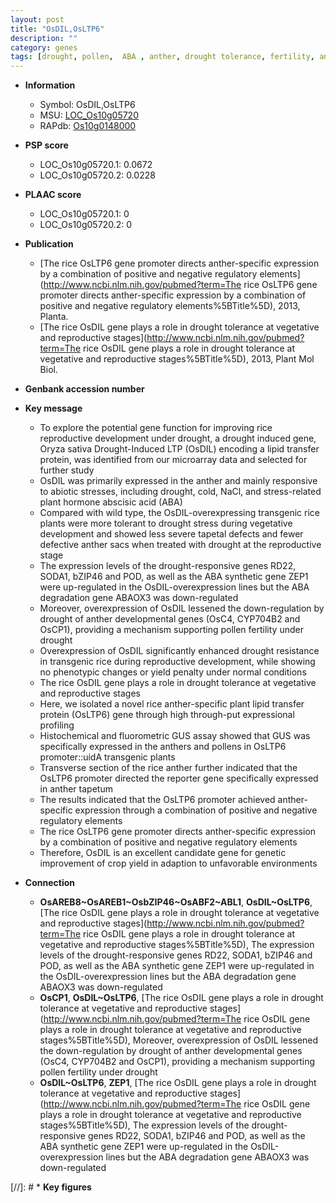 ```yaml
---
layout: post
title: "OsDIL,OsLTP6"
description: ""
category: genes
tags: [drought, pollen,  ABA , anther, drought tolerance, fertility, anther development, tapetal, vegetative, yield, tapetum, abiotic stress, reproductive, drought resistance]
---
```


* **Information**  
    + Symbol: OsDIL,OsLTP6  
    + MSU: [LOC_Os10g05720](http://rice.plantbiology.msu.edu/cgi-bin/ORF_infopage.cgi?orf=LOC_Os10g05720)  
    + RAPdb: [Os10g0148000](http://rapdb.dna.affrc.go.jp/viewer/gbrowse_details/irgsp1?name=Os10g0148000)  

* **PSP score**  
    + LOC_Os10g05720.1: 0.0672 
    + LOC_Os10g05720.2: 0.0228 

* **PLAAC score**  
    + LOC_Os10g05720.1: 0 
    + LOC_Os10g05720.2: 0 

* **Publication**  
    + [The rice OsLTP6 gene promoter directs anther-specific expression by a combination of positive and negative regulatory elements](http://www.ncbi.nlm.nih.gov/pubmed?term=The rice OsLTP6 gene promoter directs anther-specific expression by a combination of positive and negative regulatory elements%5BTitle%5D), 2013, Planta.
    + [The rice OsDIL gene plays a role in drought tolerance at vegetative and reproductive stages](http://www.ncbi.nlm.nih.gov/pubmed?term=The rice OsDIL gene plays a role in drought tolerance at vegetative and reproductive stages%5BTitle%5D), 2013, Plant Mol Biol.

* **Genbank accession number**  

* **Key message**  
    + To explore the potential gene function for improving rice reproductive development under drought, a drought induced gene, Oryza sativa Drought-Induced LTP (OsDIL) encoding a lipid transfer protein, was identified from our microarray data and selected for further study
    + OsDIL was primarily expressed in the anther and mainly responsive to abiotic stresses, including drought, cold, NaCl, and stress-related plant hormone abscisic acid (ABA)
    + Compared with wild type, the OsDIL-overexpressing transgenic rice plants were more tolerant to drought stress during vegetative development and showed less severe tapetal defects and fewer defective anther sacs when treated with drought at the reproductive stage
    + The expression levels of the drought-responsive genes RD22, SODA1, bZIP46 and POD, as well as the ABA synthetic gene ZEP1 were up-regulated in the OsDIL-overexpression lines but the ABA degradation gene ABAOX3 was down-regulated
    + Moreover, overexpression of OsDIL lessened the down-regulation by drought of anther developmental genes (OsC4, CYP704B2 and OsCP1), providing a mechanism supporting pollen fertility under drought
    + Overexpression of OsDIL significantly enhanced drought resistance in transgenic rice during reproductive development, while showing no phenotypic changes or yield penalty under normal conditions
    + The rice OsDIL gene plays a role in drought tolerance at vegetative and reproductive stages
    + Here, we isolated a novel rice anther-specific plant lipid transfer protein (OsLTP6) gene through high through-put expressional profiling
    + Histochemical and fluorometric GUS assay showed that GUS was specifically expressed in the anthers and pollens in OsLTP6 promoter::uidA transgenic plants
    + Transverse section of the rice anther further indicated that the OsLTP6 promoter directed the reporter gene specifically expressed in anther tapetum
    + The results indicated that the OsLTP6 promoter achieved anther-specific expression through a combination of positive and negative regulatory elements
    + The rice OsLTP6 gene promoter directs anther-specific expression by a combination of positive and negative regulatory elements
    + Therefore, OsDIL is an excellent candidate gene for genetic improvement of crop yield in adaption to unfavorable environments

* **Connection**  
    + __OsAREB8~OsAREB1~OsbZIP46~OsABF2~ABL1__, __OsDIL~OsLTP6__, [The rice OsDIL gene plays a role in drought tolerance at vegetative and reproductive stages](http://www.ncbi.nlm.nih.gov/pubmed?term=The rice OsDIL gene plays a role in drought tolerance at vegetative and reproductive stages%5BTitle%5D), The expression levels of the drought-responsive genes RD22, SODA1, bZIP46 and POD, as well as the ABA synthetic gene ZEP1 were up-regulated in the OsDIL-overexpression lines but the ABA degradation gene ABAOX3 was down-regulated
    + __OsCP1__, __OsDIL~OsLTP6__, [The rice OsDIL gene plays a role in drought tolerance at vegetative and reproductive stages](http://www.ncbi.nlm.nih.gov/pubmed?term=The rice OsDIL gene plays a role in drought tolerance at vegetative and reproductive stages%5BTitle%5D), Moreover, overexpression of OsDIL lessened the down-regulation by drought of anther developmental genes (OsC4, CYP704B2 and OsCP1), providing a mechanism supporting pollen fertility under drought
    + __OsDIL~OsLTP6__, __ZEP1__, [The rice OsDIL gene plays a role in drought tolerance at vegetative and reproductive stages](http://www.ncbi.nlm.nih.gov/pubmed?term=The rice OsDIL gene plays a role in drought tolerance at vegetative and reproductive stages%5BTitle%5D), The expression levels of the drought-responsive genes RD22, SODA1, bZIP46 and POD, as well as the ABA synthetic gene ZEP1 were up-regulated in the OsDIL-overexpression lines but the ABA degradation gene ABAOX3 was down-regulated

[//]: # * **Key figures**  


